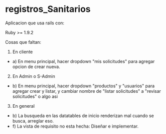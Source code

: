 registros_Sanitarios
====================
Aplicacion que usa rails con:

Ruby >= 1.9.2


Cosas que faltan:

1) En cliente
  - a) En menu principal, hacer dropdown "mis solicitudes" para agregar opcion de crear nueva.

2) En Admin o S-Admin
  - b) En menu principal, hacer dropdown "productos" y "usuarios" para agregar crear y listar, y cambiar nombre de "listar solicitudes" a "revisar solicitudes" o algo asi

3) En general
  - b) La busqueda en las datatables de inicio renderizan mal cuando se busca, arreglar eso.
  - f) La vista de requisito no esta hecha: Diseñar e implementar.
